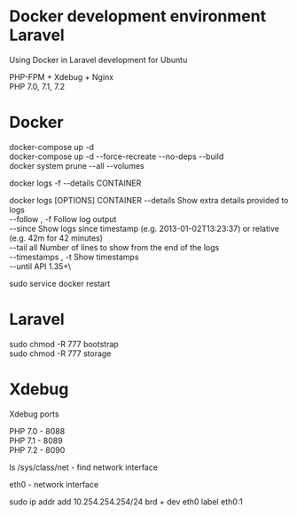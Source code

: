 # Docker development environment Laravel

Using Docker in Laravel development for Ubuntu

PHP-FPM + Xdebug + Nginx  
PHP 7.0, 7.1, 7.2


# Docker
docker-compose up -d\
docker-compose up -d --force-recreate --no-deps --build\
docker system prune --all --volumes

docker logs -f --details CONTAINER

docker logs [OPTIONS] CONTAINER
--details				Show extra details provided to logs\
--follow , -f			Follow log output\
--since					Show logs since timestamp (e.g. 2013-01-02T13:23:37) or relative (e.g. 42m for 42 minutes)\
--tail	all				Number of lines to show from the end of the logs\
--timestamps , -t		Show timestamps\
--until					API 1.35+\

sudo service docker restart

# Laravel

sudo chmod -R 777 bootstrap\
sudo chmod -R 777 storage

# Xdebug

Xdebug ports
 
PHP 7.0 - 8088\
PHP 7.1 - 8089\
PHP 7.2 - 8090

ls /sys/class/net - find network interface

eth0 - network interface

sudo ip addr add 10.254.254.254/24 brd + dev eth0 label eth0:1

